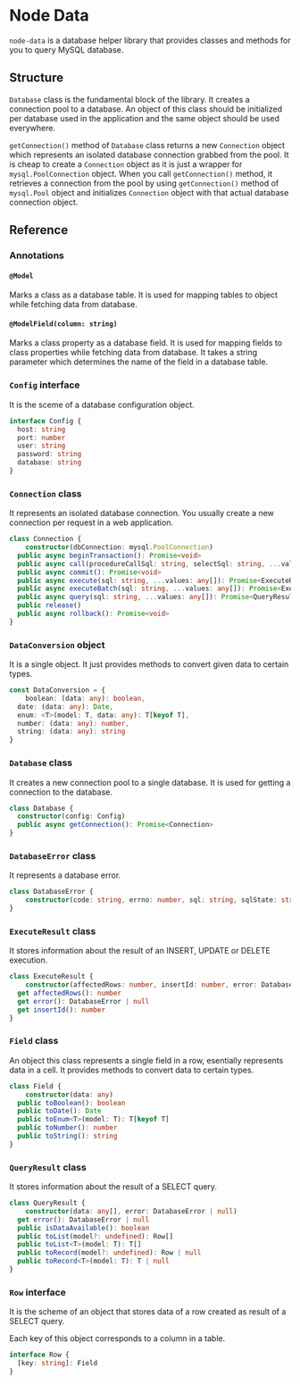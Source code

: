# Node Data

`node-data` is a database helper library that provides classes and methods for you to query MySQL database.

## Structure

`Database` class is the fundamental block of the library. It creates a connection pool to a database. An object of this class should be initialized per database used in the application and the same object should be used everywhere.

`getConnection()` method of `Database` class returns a new `Connection` object which represents an isolated database connection grabbed from the pool. It is cheap to create a `Connection` object as it is just a wrapper for `mysql.PoolConnection` object. When you call `getConnection()` method, it retrieves a connection from the pool by using `getConnection()` method of `mysql.Pool` object and initializes `Connection` object with that actual database connection object.

## Reference

### Annotations

#### `@Model`

Marks a class as a database table. It is used for mapping tables to object while fetching data from database.

#### `@ModelField(column: string)`

Marks a class property as a database field. It is used for mapping fields to class properties while fetching data from database. It takes a string parameter which determines the name of the field in a database table.

### `Config` interface

It is the sceme of a database configuration object.

```typescript
interface Config {
  host: string
  port: number
  user: string
  password: string
  database: string
}
```

### `Connection` class

It represents an isolated database connection. You usually create a new connection per request in a web application. 

```typescript
class Connection {
	constructor(dbConnection: mysql.PoolConnection)
  public async beginTransaction(): Promise<void>
  public async call(procedureCallSql: string, selectSql: string, ...values: any[]): Promise<QueryResult>
  public async commit(): Promise<void>
  public async execute(sql: string, ...values: any[]): Promise<ExecuteResult>
  public async executeBatch(sql: string, ...values: any[]): Promise<ExecuteResult>
  public async query(sql: string, ...values: any[]): Promise<QueryResult>
  public release()
  public async rollback(): Promise<void>
}
```

### `DataConversion` object

It is a single object. It just provides methods to convert given data to certain types.

```typescript
const DataConversion = {
	boolean: (data: any): boolean,
  date: (data: any): Date,
  enum: <T>(model: T, data: any): T[keyof T],
  number: (data: any): number,
  string: (data: any): string
}
```

### `Database` class

It creates a new connection pool to a single database. It is used for getting a connection to the database.

```typescript
class Database {
  constructor(config: Config)
  public async getConnection(): Promise<Connection>
}
```

### `DatabaseError` class

It represents a database error.

```typescript
class DatabaseError {
	constructor(code: string, errno: number, sql: string, sqlState: string, sqlMessage: string)
}
```

### `ExecuteResult` class

It stores information about the result of an INSERT, UPDATE or DELETE execution.

```typescript
class ExecuteResult {
	constructor(affectedRows: number, insertId: number, error: DatabaseError | null)
  get affectedRows(): number
  get error(): DatabaseError | null
  get insertId(): number
}
```

### `Field` class

An object this class represents a single field in a row, esentially represents data in a cell. It provides methods to convert data to certain types.

``` typescript
class Field {
	constructor(data: any)
  public toBoolean(): boolean
  public toDate(): Date
  public toEnum<T>(model: T): T[keyof T]
  public toNumber(): number
  public toString(): string
}
```

### `QueryResult` class

It stores information about the result of a SELECT query.

```typescript
class QueryResult {
	constructor(data: any[], error: DatabaseError | null)
  get error(): DatabaseError | null
  public isDataAvailable(): boolean
  public toList(model?: undefined): Row[]
  public toList<T>(model: T): T[]
  public toRecord(model?: undefined): Row | null
  public toRecord<T>(model: T): T | null
}
```

### `Row` interface

It is the scheme of an object that stores data of a row created as result of a SELECT query.

Each key of this object corresponds to a column in a table.

```typescript
interface Row {
  [key: string]: Field
}
```

